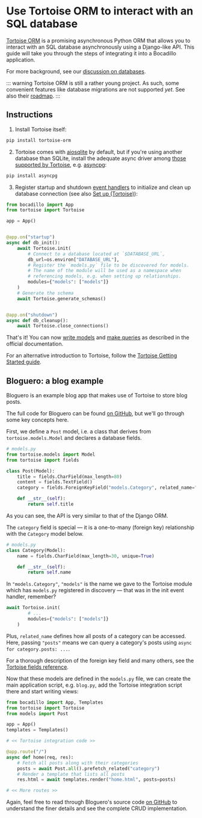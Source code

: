# Use Tortoise ORM to interact with an SQL database

[Tortoise ORM][tortoise] is a promising asynchronous Python ORM that allows you to interact with an SQL database asynchronously using a Django-like API. This guide will take you through the steps of integrating it into a Bocadillo application.

For more background, see our [discussion on databases][databases-discussion].

::: warning
Tortoise ORM is still a rather young project. As such, some convenient features like database migrations are not supported _yet_. See also their [roadmap][tortoise-roadmap].
:::

## Instructions

1. Install Tortoise itself:

```bash
pip install tortoise-orm
```

2. Tortoise comes with [aiosqlite] by default, but if you're using another database than SQLite, install the adequate async driver among [those supported by Tortoise][tortoise-db-backends], e.g. [asyncpg]:

```bash
pip install asyncpg
```

3. Register startup and shutdown [event handlers][events] to initialize and clean up database connection (see also [Set up (Tortoise)][tortoise-setup]):

```python
from bocadillo import App
from tortoise import Tortoise

app = App()


@app.on("startup")
async def db_init():
    await Tortoise.init(
        # Connect to a database located at `$DATABASE_URL`,
        db_url=os.environ["DATABASE_URL"],
        # Register the `models.py` file to be discovered for models.
        # The name of the module will be used as a namespace when
        # referencing models, e.g. when setting up relationships.
        modules={"models": ["models"]}
    )
    # Generate the schema
    await Tortoise.generate_schemas()


@app.on("shutdown")
async def db_cleanup():
    await Tortoise.close_connections()
```

That's it! You can now [write models][tortoise-models] and [make queries][tortoise-queries] as described in the official documentation.

For an alternative introduction to Tortoise, follow the [Tortoise Getting Started guide][tortoise-getting-started].

## Bloguero: a blog example

Bloguero is an example blog app that makes use of Tortoise to store blog posts.

The full code for Bloguero can be found [on GitHub][bloguero], but we'll go through some key concepts here.

First, we define a `Post` model, i.e. a class that derives from `tortoise.models.Model` and declares a database fields.

```python
# models.py
from tortoise.models import Model
from tortoise import fields

class Post(Model):
    title = fields.CharField(max_length=80)
    content = fields.TextField()
    category = fields.ForeignKeyField("models.Category", related_name="posts")

    def __str__(self):
        return self.title
```

As you can see, the API is very similar to that of the Django ORM.

The `category` field is special — it is a one-to-many (foreign key) relationship with the `Category` model below.

```python
# models.py
class Category(Model):
    name = fields.CharField(max_length=30, unique=True)

    def __str__(self):
        return self.name
```

In `"models.Category"`, `"models"` is the name we gave to the Tortoise module which has `models.py` registered in discovery — that was in the init event handler, remember?

```python
await Tortoise.init(
        # ...
        modules={"models": ["models"]}
    )
```

Plus, `related_name` defines how all posts of a category can be accessed. Here, passing `"posts"` means we can query a category's posts using `async for category.posts: ...`.

For a thorough description of the foreign key field and many others, see the [Tortoise fields reference][tortoise-fields].

Now that these models are defined in the `models.py` file, we can create the main application script, e.g. `blog.py`, add the Tortoise integration script there and start writing views:

```python
from bocadillo import App, Templates
from tortoise import Tortoise
from models import Post

app = App()
templates = Templates()

# << Tortoise integration code >>

@app.route("/")
async def home(req, res):
    # Fetch all posts along with their categories
    posts = await Post.all().prefetch_related("category")
    # Render a template that lists all posts
    res.html = await templates.render("home.html", posts=posts)

# << More routes >>
```

Again, feel free to read through Bloguero's source code [on GitHub][bloguero] to understand the finer details and see the complete CRUD implementation.

[tortoise]: https://tortoise-orm.readthedocs.io
[databases-discussion]: ../discussions/databases.md
[aiosqlite]: https://github.com/jreese/aiosqlite
[events]: ../guides/architecture/events.md
[asyncpg]: https://github.com/MagicStack/asyncpg
[tortoise-roadmap]: https://tortoise-orm.readthedocs.io/en/latest/roadmap.html
[tortoise-db-backends]: https://tortoise-orm.readthedocs.io/en/latest/index.html#pluggable-database-backends
[tortoise-setup]: https://tortoise-orm.readthedocs.io/en/latest/setup.html
[tortoise-models]: https://tortoise-orm.readthedocs.io/en/latest/models.html
[tortoise-queries]: https://tortoise-orm.readthedocs.io/en/latest/query.html
[tortoise-getting-started]: https://tortoise-orm.readthedocs.io/en/latest/getting_started.html
[tortoise-fields]: https://tortoise-orm.readthedocs.io/en/latest/fields.html
[bloguero]: https://github.com/bocadilloproject/bloguero
